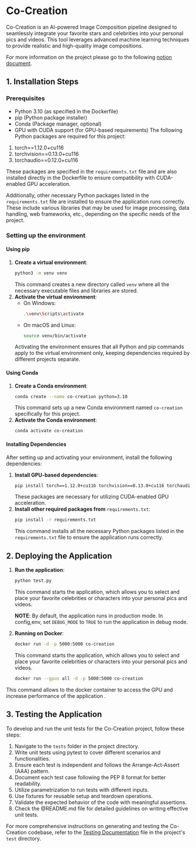 # Co-Creation
Co-Creation is an AI-powered Image Composition pipeline designed to seamlessly integrate your favorite stars and celebrities into your personal pics and videos. This tool leverages advanced machine learning techniques to provide realistic and high-quality image compositions.

For more information on the project please go to the following [notion document](https://www.notion.so/flamapp/Co-creation-Blending-66b95b501d8f40468c1b7efb003e73f0).


## 1. Installation Steps

### Prerequisites
- Python 3.10 (as specified in the Dockerfile)
- pip (Python package installer)
- Conda (Package manager, optional)
- GPU with CUDA support (for GPU-based requirements)
The following Python packages are required for this project:

1. torch==1.12.0+cu116
2. torchvision==0.13.0+cu116
3. torchaudio==0.12.0+cu116

These packages are specified in the `requirements.txt` file and are also installed directly in the Dockerfile to ensure compatibility with CUDA-enabled GPU acceleration.

Additionally, other necessary Python packages listed in the `requirements.txt` file are installed to ensure the application runs correctly. These include various libraries that may be used for image processing, data handling, web frameworks, etc., depending on the specific needs of the project.


### Setting up the environment

#### Using pip
1. **Create a virtual environment**:
   ```bash
   python3 -m venv venv
   ```
   This command creates a new directory called `venv` where all the necessary executable files and libraries are stored.
2. **Activate the virtual environment**:
   - On Windows:
     ```bash
     .\venv\Scripts\activate
     ```
   - On macOS and Linux:
     ```bash
     source venv/bin/activate
     ```
   Activating the environment ensures that all Python and pip commands apply to the virtual environment only, keeping dependencies required by different projects separate.

#### Using Conda
1. **Create a Conda environment**:
   ```bash
   conda create --name co-creation python=3.10
   ```
   This command sets up a new Conda environment named `co-creation` specifically for this project.
2. **Activate the Conda environment**:
   ```bash
   conda activate co-creation
   ```

#### Installing Dependencies
After setting up and activating your environment, install the following dependencies:
1. **Install GPU-based dependencies**:
   ```bash
   pip install torch==1.12.0+cu116 torchvision==0.13.0+cu116 torchaudio==0.12.0+cu116 -f https://download.pytorch.org/whl/torch_stable.html
   ```
   These packages are necessary for utilizing CUDA-enabled GPU acceleration.
2. **Install other required packages from** `requirements.txt`:
   ```bash
   pip install -r requirements.txt
   ```
   This command installs all the necessary Python packages listed in the `requirements.txt` file to ensure the application runs correctly.


## 2. Deploying the Application
1. **Run the application**:
   ```bash
   python test.py
   ```
   This command starts the application, which allows you to select and place your favorite celebrities or characters into your personal pics and videos.

	**NOTE**: By default, the application runs in production mode. In config,env, set `DEBUG_MODE` to `TRUE` to run the application in 	debug mode.

2. **Running on Docker**:
   ```bash
   docker run -d -p 5000:5000 co-creation
   ```
   This command starts the application, which allows you to select and place your favorite celebrities or characters into your personal pics and videos.
   
   ```bash
   docker run --gpus all -d -p 5000:5000 co-creation
   ```
 This command allows to the docker container to access the GPU and increase performance of the application .


## 3. Testing the Application
To develop and run the unit tests for the Co-Creation project, follow these steps:

1. Navigate to the `tests` folder in the project directory.
2. Write unit tests using pytest to cover different scenarios and functionalities.
3. Ensure each test is independent and follows the Arrange-Act-Assert (AAA) pattern.
4. Document each test case following the PEP 8 format for better readability.
5. Utilize parametrization to run tests with different inputs.
6. Use fixtures for reusable setup and teardown operations.
7. Validate the expected behavior of the code with meaningful assertions.
8. Check the @README.md file for detailed guidelines on writing effective unit tests.

For more comprehensive instructions on generating and testing the Co-Creation codebase, refer to the [Testing Documentation](./tests/TESTING.md) file in the project's `test` directory.
